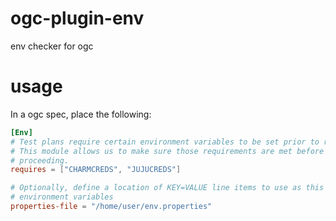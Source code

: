 # ogc-plugin-env

env checker for ogc

# usage

In a ogc spec, place the following:

```toml
[Env]
# Test plans require certain environment variables to be set prior to running.
# This module allows us to make sure those requirements are met before
# proceeding.
requires = ["CHARMCREDS", "JUJUCREDS"]

# Optionally, define a location of KEY=VALUE line items to use as this specs
# environment variables
properties-file = "/home/user/env.properties"
```
